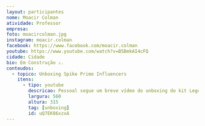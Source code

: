 ```yaml
---
layout: participantes
nome: Moacir Colman
atividade: Professor
empresa: 
foto: moacircolman.jpg
instagram: moacir.colman
facebook: https://www.facebook.com/moacir.colman
youtube: https://www.youtube.com/watch?v=B5BmkAI4cFQ
cidade: Cidade
bio: Em Construção ⚠️.
conteudos:
  - topico: Unboxing Spike Prime Influencers
    itens: 
      - tipo: youtube
        descricao: Pessoal segue um breve vídeo do unboxing do kit Lego Spike Prime.
        largura: 560
        altura: 315
        tag: [unboxing]
        id: uQ7EK86xzxA
---
```

